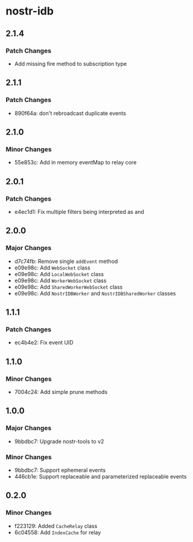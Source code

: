 # nostr-idb

## 2.1.4

### Patch Changes

- Add missing fire method to subscription type

## 2.1.1

### Patch Changes

- 890f64a: don't rebroadcast duplicate events

## 2.1.0

### Minor Changes

- 55e853c: Add in memory eventMap to relay core

## 2.0.1

### Patch Changes

- e4ec1d1: Fix multiple filters being interpreted as and

## 2.0.0

### Major Changes

- d7c74fb: Remove single `addEvent` method
- e09e98c: Add `WebSocket` class
- e09e98c: Add `LocalWebSocket` class
- e09e98c: Add `WorkerWebSocket` class
- e09e98c: Add `SharedWorkerWebSocket` class
- e09e98c: Add `NostrIDBWorker` and `NostrIDBSharedWorker` classes

## 1.1.1

### Patch Changes

- ec4b4e2: Fix event UID

## 1.1.0

### Minor Changes

- 7004c24: Add simple prune methods

## 1.0.0

### Major Changes

- 9bbdbc7: Upgrade nostr-tools to v2

### Minor Changes

- 9bbdbc7: Support ephemeral events
- 446cb1e: Support replaceable and parameterized replaceable events

## 0.2.0

### Minor Changes

- f223129: Added `CacheRelay` class
- 6c04558: Add `IndexCache` for relay

